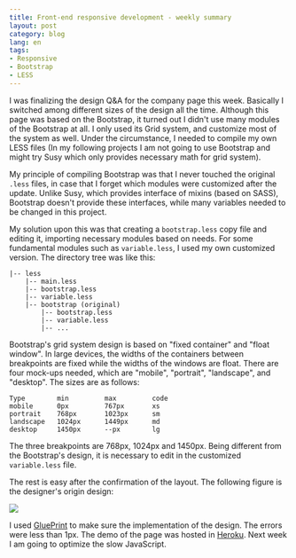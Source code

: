 ```yaml
---
title: Front-end responsive development - weekly summary
layout: post
category: blog
lang: en
tags:
- Responsive
- Bootstrap
- LESS
---
```


I was finalizing the design Q&A for the company page this week. Basically I switched among different sizes of the design all the time. Although this page was based on the Bootstrap, it turned out I didn't use many modules of the Bootstrap at all. I only used its Grid system, and customize most of the system as well. Under the circumstance, I needed to compile my own LESS files (In my following projects I am not going to use Bootstrap and might try Susy which only provides necessary math for grid system).

My principle of compiling Bootstrap was that I never touched the original `.less` files, in case that I forget which modules were customized after the update. Unlike Susy, which provides interface of mixins (based on SASS), Bootstrap doesn't provide these interfaces, while many variables needed to be changed in this project.

My solution upon this was that creating a `bootstrap.less` copy file and editing it, importing necessary modules based on needs. For some fundamental modules such as `variable.less`, I used my own customized version. The directory tree was like this:

```
|-- less
	|-- main.less
	|-- bootstrap.less
	|-- variable.less
	|-- bootstrap (original)
		|-- bootstrap.less
		|-- variable.less
		|-- ...
```

Bootstrap's grid system design is based on "fixed container" and "float window". In large devices, the widths of the containers between breakpoints are fixed while the widths of the windows are float. There are four mock-ups needed, which are "mobile", "portrait", "landscape", and "desktop". The sizes are as follows:

```
Type		min			max			code		
mobile		0px			767px		xs		
portrait	768px		1023px		sm
landscape	1024px		1449px		md
desktop		1450px		--px		lg
```	

The three breakpoints are 768px, 1024px and 1450px. Being different from the Bootstrap's design, it is necessary to edit in the customized `variable.less` file.

The rest is easy after the confirmation of the layout. The following figure is the designer's origin design:

![](/media/blog/3.jpg)

I used [GluePrint](http://glueprintapp.com/) to make sure the implementation of the design. The errors were less than 1px. The demo of the page was hosted in [Heroku](http://bg-company-page.herokuapp.com/). Next week I am going to optimize the slow JavaScript.